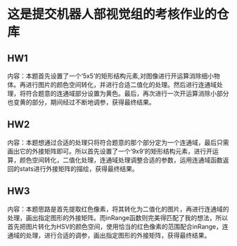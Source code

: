 # 这是提交机器人部视觉组的考核作业的仓库

## HW1
内容：本题首先设置了一个‘5x5’的矩形结构元素,对图像进行开运算消除细小物体。再进行图片的颜色空间转化，并进行合适二值化的处理。然后进行连通域处理，将符合题意的连通域部分设置为黄色。最后，再次进行一次开运算消除小部分也变黄的部分，期间经过不断地调参，获得最终结果。

## HW2
内容：本题想通过合适的处理只将符合题意的那个部分定为一个连通域，最后只需画出它的外接矩阵即可。所以首先设置了一个‘9x9’的矩形结构元素，进行开运算，颜色空间转化，二值化处理，连通域处理调整合适的参数，运用连通域函数返回的stats进行外接矩阵的描绘，获得最终结果。

## HW3
内容：本题思路是首先提取红色像素，将其转化为二值化的图片，再进行连通域的处理，画出指定图形的外接矩阵。而inRange函数则完美得匹配了我的想法，所以首先把图片转化为HSV的颜色空间，使用恰当的红色像素的范围配合inRange，连通域的处理，进行合适的调参，画出指定图形的外接矩阵，获得最终结果。